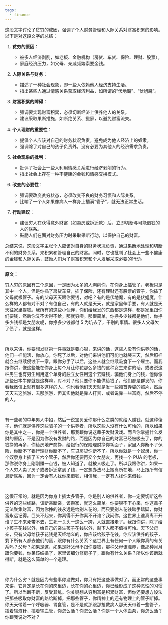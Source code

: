 ```yaml
---
tags:
  - finance
---
```

这段文字讨论了贫穷的成因，强调了个人财务管理和人际关系对财富积累的影响。以下是对这段文字的总结：

1. **贫穷的原因**：
   - 被多人经济剥削，如老板、金融机构（房贷、车贷、保险、理财、股票）。
   - 家庭经济压力，如父母、亲戚频繁索要金钱。

2. **人际关系与财务**：
   - 描述了一种社会现象，即一些人依赖他人经济支持生活。
   - 指出某些人通过情感关系获取经济利益，如所谓的“伏地魔”、“伏姐魔”。

3. **财富积累的障碍**：
   - 强调要实现财富积累，必须切断经济上供养他人的关系。
   - 建议采取果断措施，如断绝关系、搬家，以避免财富流失。

4. **个人理财的重要性**：
   - 提倡个人应该对自己的财务状况负责，避免成为他人经济上的奴隶。
   - 强调除了对自己的孩子负责外，没有必要为其他人的经济需求负责。

5. **社会现象的批判**：
   - 批评了社会上一些人利用情感关系进行经济剥削的行为。
   - 指出社会上存在一种不健康的金钱和情感交换模式。

6. **改变的必要性**：
   - 强调要改变贫穷状态，必须改变不良的财务习惯和人际关系。
   - 比喻了一个人如果像病人一样身上插满“管子”，就无法正常生活。

7. **行动建议**：
   - 建议穷人在获得意外财富（如卖房或拆迁款）后，立即切断与可能借钱的人的联系。
   - 鼓励人们在面对财务压力时采取果断行动，以保护自己的财富。

总结来说，这段文字主张个人应该对自身的财务状况负责，通过果断地处理和切断不利的财务关系，来积累和管理自己的财富。同时，它也批判了社会上一些不健康的金钱和人际关系，鼓励人们为了财富积累和个人发展采取必要的行动。


---- 
**原文：**

穷人穷的原因有三个原因，一是因为太多的人剥削你，在你身上插管子，老板只是其中一个人，但是你插了房贷车贷，插了保险，还有理财还有股票的管子，你插了父母就根管子。有的父母天天跟你要钱，对吧？有的是伏地魔，有的是伏姐魔，什么样的人都有对不对？有位自己，有的人就是天天，就是家里伸手要，有人就是天天往家里提钱。我所有的这些小伙伴，你们给我发的东西都是这样，都是家里跟你们要钱，然后你又不舍得不给，那就穷呗。那很简单，你挣多少钱都是他们，你挣多少钱都是女朋友呢，你挣多少钱都付 5 为坑去了，干别的事情。很多人父母欠了债了，就是这样。​

​

所以来讲，你要想发财第一件事就是要心狠，来讲的话，这些人没有你供养的话，他们一样能活，你放心，你死了以后，对他们来讲他们可能也就哭三天，然后照样就会去继续侵蚀下一家。跟你分手了以后，这些人就会继续吸食下一个雇主。而我跟你讲，像这些能在你身上每个月让你花那么多钱的这种女生来讲的话，或者说这种男生也有男生利用这个单身的独立女性用这个去赚钱，骗他们身上的钱，他你像那些日本牛郎就是这样嘛，对不对？他只要你不能供给钱了，他们都是群发的，你看我微信上就有很多这样的人，你也看他们天天就是发一些搔首弄姿的照片，然后天天去这旅游，去那旅游，但其实他就是靠人打赏，或者说靠一些富商，然后不停的人。​

​

有一些老的中年男人中招，然后一说宝贝爱你那什么之类的就给人赚钱，就这种傻子，他们就是供养这些骗子的一个供养者，所以这些人没有什么可怜的，所以如果你是其中之一，你是一个供养者，那我跟你说这辈子发财没戏。而且你掌握什么发财的原因，不是因为你没有发财的路，而是因为你自己的财富已经被吸去了，你的钱挣的再多，你给房地产商挣，给银行的保险理财挣你耗面子，家里人你断不了保险，你断不了银行理财你断不了，车贷房贷你断不了。所以你就是一个奴隶，你一个奴隶身上插了五六个管子，然后你还要再交个女朋友，再找一个 PUA 的老板，那你说你身上刚刚赚一点钱，被人知道了，就被人吸走了。所以我跟你讲，如果一个人穷人卖了房子或者拆迁拿到了钱，一定想办法马上搬离所在地，马上跟所有信息断联系，因为一定会有人找你来借钱，相信我，一定有人找你来借钱。​

​

这很正常的，就是因为你身上插太多管子，你是别人的供养者，你一定要切断这些供养的这些线路，该断亲断亲，该搬家，就这么简单。你要狠不下心来，你这辈子无法聚集财富，因为你挣的钱永远是给别人花的，而只要别人花钱踏手踏脚，你财富永远记得。巨头不起来，你离得不开你离不开谁？我问你，这世界上谁真离不开谁？生不来死带不去，生死一关头一这么一跨，人就直接走了。我跟你讲，除了给小孩子花钱以外，给自己的亲生孩子花钱以外，剩下人都不值得可怜。天下父母亲，只有父母给孩子花钱是天经地义的，你应该给孩子花钱，你应该供养的孩子，剩下所有人都去他们的蛋，跟你有什么关系？这世界上有任何一个人跟你真的有关系吗？父母？如果是这，如果是好父母不跟你要钱，那种父母该赡养，像那种月月跟你要钱，你弟该结婚了，家里该细分修房子了，跟你有什么关系？所以你该断就得断，就是这么简单的一个道理。​

​

你为什么穷？就是因为有些事你没做对，你只有把这些事做对了。而正常的这些事来讲，它肯定是长在你的肉里边，长在你的心里边，你已经形成了这种恶性的习惯了。所以当断不断，反受其乱。你关键想从穷到富是积累财富，但你还要想方设法把那些吸取你财富的路给断掉，把那些管子，你精神上的还有物理上的管子断掉。你天天带着一个呼吸器、胃食管，是不是就那跟那抢救病人那天天带着一些管子，插着输液针，插着输血管，你怎么活？你怎么活？你是一个人体血泵，你怎么活？你跟我说对不对？​

​